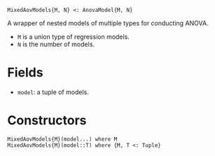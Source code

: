 ```
MixedAovModels{M, N} <: AnovaModel{M, N}
```

A wrapper of nested models of multiple types for conducting ANOVA.

  * `M` is a union type of regression models.
  * `N` is the number of models.

# Fields

  * `model`: a tuple of models.

# Constructors

```
MixedAovModels{M}(model...) where M 
MixedAovModels{M}(model::T) where {M, T <: Tuple}
```
